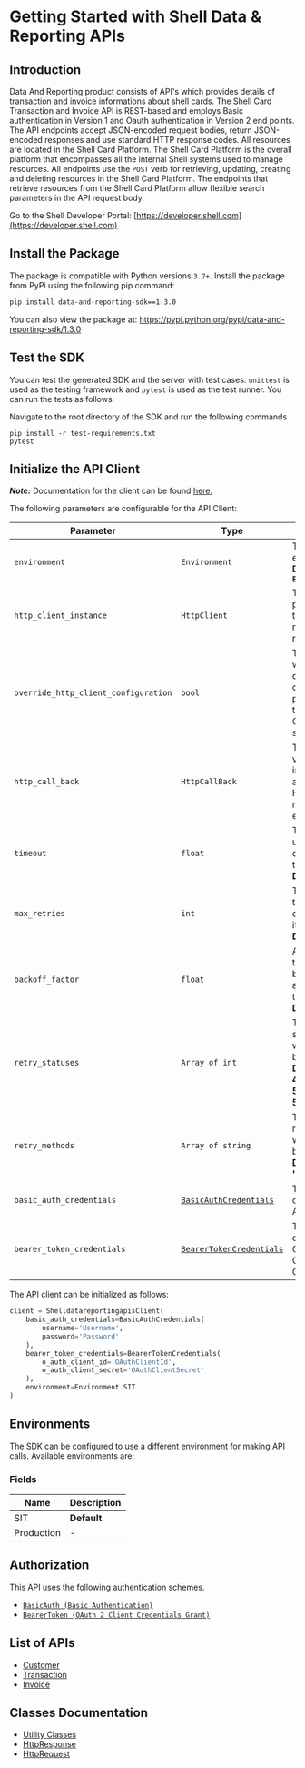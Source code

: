 
# Getting Started with Shell Data & Reporting APIs

## Introduction

Data And Reporting product consists of API's which provides details of transaction and invoice informations about shell cards.
The Shell Card Transaction and Invoice API is REST-based and employs Basic authentication in Version 1 and Oauth authentication in Version 2 end points. The API endpoints accept JSON-encoded request bodies, return JSON-encoded responses and use standard HTTP response codes.
All resources are located in the Shell Card Platform.  The Shell Card Platform is the overall platform that encompasses all the internal Shell systems used to manage resources.
All endpoints use the `POST` verb for retrieving, updating, creating and deleting resources in the Shell Card Platform. The endpoints that retrieve resources from the Shell Card Platform allow flexible search parameters in the API request body.

Go to the Shell Developer Portal: [https://developer.shell.com](https://developer.shell.com)

## Install the Package

The package is compatible with Python versions `3.7+`.
Install the package from PyPi using the following pip command:

```bash
pip install data-and-reporting-sdk==1.3.0
```

You can also view the package at:
https://pypi.python.org/pypi/data-and-reporting-sdk/1.3.0

## Test the SDK

You can test the generated SDK and the server with test cases. `unittest` is used as the testing framework and `pytest` is used as the test runner. You can run the tests as follows:

Navigate to the root directory of the SDK and run the following commands

```
pip install -r test-requirements.txt
pytest
```

## Initialize the API Client

**_Note:_** Documentation for the client can be found [here.](https://www.github.com/sdks-io/data-and-reporting-python-sdk/tree/1.3.0/doc/client.md)

The following parameters are configurable for the API Client:

| Parameter | Type | Description |
|  --- | --- | --- |
| `environment` | `Environment` | The API environment. <br> **Default: `Environment.SIT`** |
| `http_client_instance` | `HttpClient` | The Http Client passed from the sdk user for making requests |
| `override_http_client_configuration` | `bool` | The value which determines to override properties of the passed Http Client from the sdk user |
| `http_call_back` | `HttpCallBack` | The callback value that is invoked before and after an HTTP call is made to an endpoint |
| `timeout` | `float` | The value to use for connection timeout. <br> **Default: 60** |
| `max_retries` | `int` | The number of times to retry an endpoint call if it fails. <br> **Default: 0** |
| `backoff_factor` | `float` | A backoff factor to apply between attempts after the second try. <br> **Default: 2** |
| `retry_statuses` | `Array of int` | The http statuses on which retry is to be done. <br> **Default: [408, 413, 429, 500, 502, 503, 504, 521, 522, 524]** |
| `retry_methods` | `Array of string` | The http methods on which retry is to be done. <br> **Default: ['GET', 'PUT']** |
| `basic_auth_credentials` | [`BasicAuthCredentials`](https://www.github.com/sdks-io/data-and-reporting-python-sdk/tree/1.3.0/doc/auth/basic-authentication.md) | The credential object for Basic Authentication |
| `bearer_token_credentials` | [`BearerTokenCredentials`](https://www.github.com/sdks-io/data-and-reporting-python-sdk/tree/1.3.0/doc/auth/oauth-2-client-credentials-grant.md) | The credential object for OAuth 2 Client Credentials Grant |

The API client can be initialized as follows:

```python
client = ShelldatareportingapisClient(
    basic_auth_credentials=BasicAuthCredentials(
        username='Username',
        password='Password'
    ),
    bearer_token_credentials=BearerTokenCredentials(
        o_auth_client_id='OAuthClientId',
        o_auth_client_secret='OAuthClientSecret'
    ),
    environment=Environment.SIT
)
```

## Environments

The SDK can be configured to use a different environment for making API calls. Available environments are:

### Fields

| Name | Description |
|  --- | --- |
| SIT | **Default** |
| Production | - |

## Authorization

This API uses the following authentication schemes.

* [`BasicAuth (Basic Authentication)`](https://www.github.com/sdks-io/data-and-reporting-python-sdk/tree/1.3.0/doc/auth/basic-authentication.md)
* [`BearerToken (OAuth 2 Client Credentials Grant)`](https://www.github.com/sdks-io/data-and-reporting-python-sdk/tree/1.3.0/doc/auth/oauth-2-client-credentials-grant.md)

## List of APIs

* [Customer](https://www.github.com/sdks-io/data-and-reporting-python-sdk/tree/1.3.0/doc/controllers/customer.md)
* [Transaction](https://www.github.com/sdks-io/data-and-reporting-python-sdk/tree/1.3.0/doc/controllers/transaction.md)
* [Invoice](https://www.github.com/sdks-io/data-and-reporting-python-sdk/tree/1.3.0/doc/controllers/invoice.md)

## Classes Documentation

* [Utility Classes](https://www.github.com/sdks-io/data-and-reporting-python-sdk/tree/1.3.0/doc/utility-classes.md)
* [HttpResponse](https://www.github.com/sdks-io/data-and-reporting-python-sdk/tree/1.3.0/doc/http-response.md)
* [HttpRequest](https://www.github.com/sdks-io/data-and-reporting-python-sdk/tree/1.3.0/doc/http-request.md)

